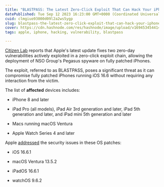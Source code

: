 ```yaml
---
title: "BLASTPASS: The Latest Zero-Click Exploit That Can Hack Your iPhone"
datePublished: Tue Sep 12 2023 16:23:00 GMT+0000 (Coordinated Universal Time)
cuid: clmgiuo93000d09l2a2ws5ygp
slug: blastpass-the-latest-zero-click-exploit-that-can-hack-your-iphone
cover: https://cdn.hashnode.com/res/hashnode/image/upload/v1694534544142/bbb0de5a-87cc-431d-9c75-c4fe0346f98f.avif
tags: apple, iphone, hacking, vulnerability, blastpass

---
```


[Citizen Lab](https://citizenlab.ca/2023/09/blastpass-nso-group-iphone-zero-click-zero-day-exploit-captured-in-the-wild/) reports that Apple's latest update fixes two zero-day vulnerabilities actively exploited in a zero-click exploit chain, allowing the deployment of NSO Group's Pegasus spyware on fully patched iPhones.

The exploit, referred to as BLASTPASS, poses a significant threat as it can compromise fully patched iPhones running iOS 16.6 without requiring any interaction from the victim.

The list of **affected** devices includes:

* iPhone 8 and later
    
* iPad Pro (all models), iPad Air 3rd generation and later, iPad 5th generation and later, and iPad mini 5th generation and later
    
* Macs running macOS Ventura
    
* Apple Watch Series 4 and later
    

Apple [addressed](https://support.apple.com/en-us/HT213905) the security issues in these OS patches:

* iOS 16.6.1
    
* macOS Ventura 13.5.2
    
* iPadOS 16.6.1
    
* watchOS 9.6.2